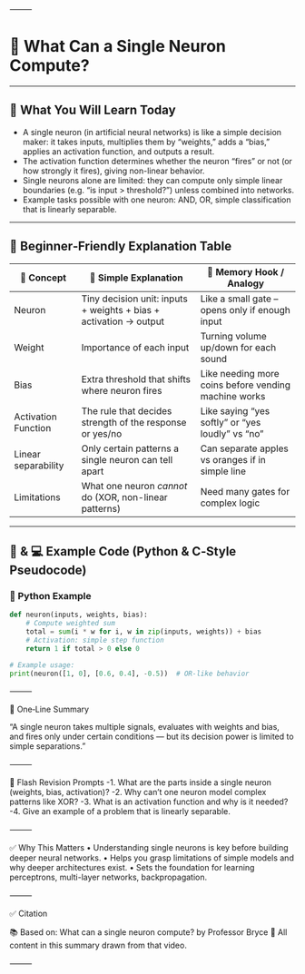 ⸻

# 🧠 What Can a Single Neuron Compute?

---

## 📌 What You Will Learn Today

- A single neuron (in artificial neural networks) is like a simple decision maker: it takes inputs, multiplies them by “weights,” adds a “bias,” applies an activation function, and outputs a result.  
- The activation function determines whether the neuron “fires” or not (or how strongly it fires), giving non-linear behavior.  
- Single neurons alone are limited: they can compute only simple linear boundaries (e.g. “is input > threshold?”) unless combined into networks.  
- Example tasks possible with one neuron: AND, OR, simple classification that is linearly separable.

---

## 🧒 Beginner‑Friendly Explanation Table

| 📌 Concept             | 👶 Simple Explanation                                                    | 🧠 Memory Hook / Analogy                         |
|-------------------------|------------------------------------------------------------------------|---------------------------------------------------|
| Neuron                 | Tiny decision unit: inputs + weights + bias + activation → output       | Like a small gate – opens only if enough input    |
| Weight                 | Importance of each input                                                  | Turning volume up/down for each sound            |
| Bias                   | Extra threshold that shifts where neuron fires                           | Like needing more coins before vending machine works |
| Activation Function    | The rule that decides strength of the response or yes/no                 | Like saying “yes softly” or “yes loudly” vs “no”  |
| Linear separability    | Only certain patterns a single neuron can tell apart                     | Can separate apples vs oranges if in simple line  |
| Limitations            | What one neuron *cannot* do (XOR, non-linear patterns)                   | Need many gates for complex logic                 |

---

## 🐍 & 💻 Example Code (Python & C‑Style Pseudocode)

### 🐍 Python Example

```python
def neuron(inputs, weights, bias):
    # Compute weighted sum
    total = sum(i * w for i, w in zip(inputs, weights)) + bias
    # Activation: simple step function
    return 1 if total > 0 else 0

# Example usage:
print(neuron([1, 0], [0.6, 0.4], -0.5))  # OR‑like behavior

```

⸻

💬 One‑Line Summary

“A single neuron takes multiple signals, evaluates with weights and bias, and fires only under certain conditions — but its decision power is limited to simple separations.”

⸻

🔁 Flash Revision Prompts
	-1.	What are the parts inside a single neuron (weights, bias, activation)?
	-2.	Why can’t one neuron model complex patterns like XOR?
	-3.	What is an activation function and why is it needed?
	-4.	Give an example of a problem that is linearly separable.

⸻

✅ Why This Matters
	•	Understanding single neurons is key before building deeper neural networks.
	•	Helps you grasp limitations of simple models and why deeper architectures exist.
	•	Sets the foundation for learning perceptrons, multi-layer networks, backpropagation.

⸻

✅ Citation

📚 Based on: What can a single neuron compute? by Professor Bryce
🧠 All content in this summary drawn from that video.

⸻
